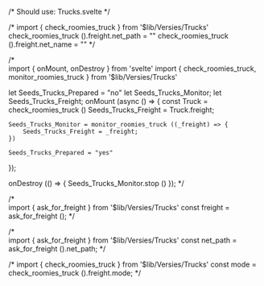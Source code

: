 

/*
	Should use: Trucks.svelte
*/


/*
	import { check_roomies_truck } from '$lib/Versies/Trucks'
	check_roomies_truck ().freight.net_path = ""
	check_roomies_truck ().freight.net_name = ""
*/


/*	
import { onMount, onDestroy } from 'svelte'
import { check_roomies_truck, monitor_roomies_truck } from '$lib/Versies/Trucks'

let Seeds_Trucks_Prepared = "no"
let Seeds_Trucks_Monitor;
let Seeds_Trucks_Freight;
onMount (async () => {
	const Truck = check_roomies_truck ()
	Seeds_Trucks_Freight = Truck.freight; 
	
	Seeds_Trucks_Monitor = monitor_roomies_truck ((_freight) => {
		Seeds_Trucks_Freight = _freight;
	})
	
	Seeds_Trucks_Prepared = "yes"
});

onDestroy (() => {
	Seeds_Trucks_Monitor.stop ()
}); 
*/


/*	
	import { ask_for_freight } from '$lib/Versies/Trucks'
	const freight = ask_for_freight ();
*/

/*	
	import { ask_for_freight } from '$lib/Versies/Trucks'
	const net_path = ask_for_freight ().net_path;
*/


/*
	import { check_roomies_truck } from '$lib/Versies/Trucks'
	const mode = check_roomies_truck ().freight.mode;
*/



